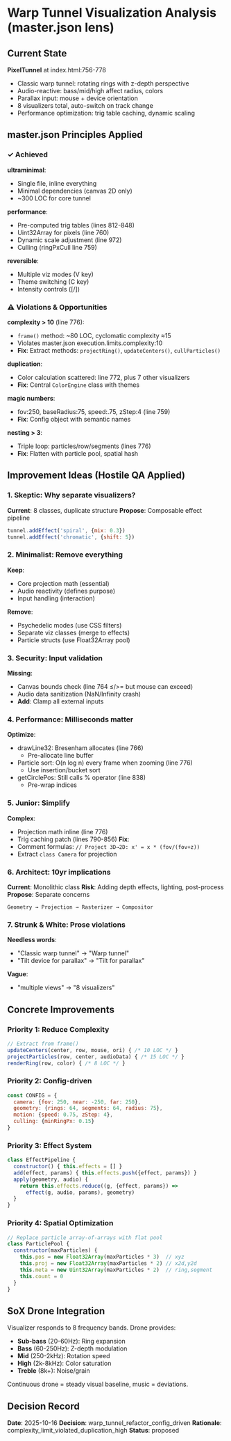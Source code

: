 # Warp Tunnel Visualization Analysis (master.json lens)

## Current State

**PixelTunnel** at index.html:756-778
- Classic warp tunnel: rotating rings with z-depth perspective
- Audio-reactive: bass/mid/high affect radius, colors
- Parallax input: mouse + device orientation
- 8 visualizers total, auto-switch on track change
- Performance optimization: trig table caching, dynamic scaling

## master.json Principles Applied

### ✓ Achieved

**ultraminimal**:
- Single file, inline everything
- Minimal dependencies (canvas 2D only)
- ~300 LOC for core tunnel

**performance**:
- Pre-computed trig tables (lines 812-848)
- Uint32Array for pixels (line 760)
- Dynamic scale adjustment (line 972)
- Culling (ringPxCull line 759)

**reversible**:
- Multiple viz modes (V key)
- Theme switching (C key)
- Intensity controls ([/])

### ⚠ Violations & Opportunities

**complexity > 10** (line 776):
- `frame()` method: ~80 LOC, cyclomatic complexity ≈15
- Violates master.json execution.limits.complexity:10
- **Fix**: Extract methods: `projectRing()`, `updateCenters()`, `cullParticles()`

**duplication**:
- Color calculation scattered: line 772, plus 7 other visualizers
- **Fix**: Central `ColorEngine` class with themes

**magic numbers**:
- fov:250, baseRadius:75, speed:.75, zStep:4 (line 759)
- **Fix**: Config object with semantic names

**nesting > 3**:
- Triple loop: particles/row/segments (lines 776)
- **Fix**: Flatten with particle pool, spatial hash

## Improvement Ideas (Hostile QA Applied)

### 1. **Skeptic**: Why separate visualizers?
**Current**: 8 classes, duplicate structure
**Propose**: Composable effect pipeline
```js
tunnel.addEffect('spiral', {mix: 0.3})
tunnel.addEffect('chromatic', {shift: 5})
```

### 2. **Minimalist**: Remove everything
**Keep**:
- Core projection math (essential)
- Audio reactivity (defines purpose)
- Input handling (interaction)

**Remove**:
- Psychedelic modes (use CSS filters)
- Separate viz classes (merge to effects)
- Particle structs (use Float32Array pool)

### 3. **Security**: Input validation
**Missing**:
- Canvas bounds check (line 764 ≤/>= but mouse can exceed)
- Audio data sanitization (NaN/Infinity crash)
- **Add**: Clamp all external inputs

### 4. **Performance**: Milliseconds matter
**Optimize**:
- drawLine32: Bresenham allocates (line 766)
  - Pre-allocate line buffer
- Particle sort: O(n log n) every frame when zooming (line 776)
  - Use insertion/bucket sort
- getCirclePos: Still calls % operator (line 838)
  - Pre-wrap indices

### 5. **Junior**: Simplify
**Complex**:
- Projection math inline (line 776)
- Trig caching patch (lines 790-856)
**Fix**:
- Comment formulas: `// Project 3D→2D: x' = x * (fov/(fov+z))`
- Extract `class Camera` for projection

### 6. **Architect**: 10yr implications
**Current**: Monolithic class
**Risk**: Adding depth effects, lighting, post-process
**Propose**: Separate concerns
```
Geometry → Projection → Rasterizer → Compositor
```

### 7. **Strunk & White**: Prose violations
**Needless words**:
- "Classic warp tunnel" → "Warp tunnel"
- "Tilt device for parallax" → "Tilt for parallax"

**Vague**:
- "multiple views" → "8 visualizers"

## Concrete Improvements

### Priority 1: Reduce Complexity
```js
// Extract from frame()
updateCenters(center, row, mouse, ori) { /* 10 LOC */ }
projectParticles(row, center, audioData) { /* 15 LOC */ }
renderRing(row, color) { /* 8 LOC */ }
```

### Priority 2: Config-driven
```js
const CONFIG = {
  camera: {fov: 250, near: -250, far: 250},
  geometry: {rings: 64, segments: 64, radius: 75},
  motion: {speed: 0.75, zStep: 4},
  culling: {minRingPx: 0.15}
}
```

### Priority 3: Effect System
```js
class EffectPipeline {
  constructor() { this.effects = [] }
  add(effect, params) { this.effects.push({effect, params}) }
  apply(geometry, audio) {
    return this.effects.reduce((g, {effect, params}) =>
      effect(g, audio, params), geometry)
  }
}
```

### Priority 4: Spatial Optimization
```js
// Replace particle array-of-arrays with flat pool
class ParticlePool {
  constructor(maxParticles) {
    this.pos = new Float32Array(maxParticles * 3)  // xyz
    this.proj = new Float32Array(maxParticles * 2) // x2d,y2d
    this.meta = new Uint32Array(maxParticles * 2)  // ring,segment
    this.count = 0
  }
}
```

## SoX Drone Integration

Visualizer responds to 8 frequency bands. Drone provides:
- **Sub-bass** (20-60Hz): Ring expansion
- **Bass** (60-250Hz): Z-depth modulation
- **Mid** (250-2kHz): Rotation speed
- **High** (2k-8kHz): Color saturation
- **Treble** (8k+): Noise/grain

Continuous drone = steady visual baseline, music = deviations.

## Decision Record

**Date**: 2025-10-16
**Decision**: warp_tunnel_refactor_config_driven
**Rationale**: complexity_limit_violated_duplication_high
**Status**: proposed
